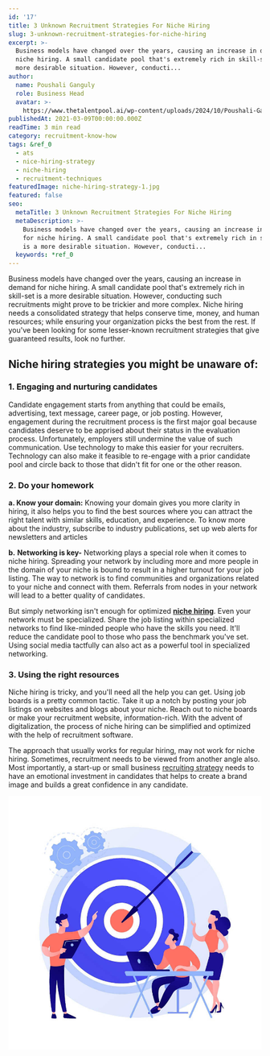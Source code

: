 ```yaml
---
id: '17'
title: 3 Unknown Recruitment Strategies For Niche Hiring
slug: 3-unknown-recruitment-strategies-for-niche-hiring
excerpt: >-
  Business models have changed over the years, causing an increase in demand for
  niche hiring. A small candidate pool that's extremely rich in skill-set is a
  more desirable situation. However, conducti...
author:
  name: Poushali Ganguly
  role: Business Head
  avatar: >-
    https://www.thetalentpool.ai/wp-content/uploads/2024/10/Poushali-Gangulyimage.webp
publishedAt: 2021-03-09T00:00:00.000Z
readTime: 3 min read
category: recruitment-know-how
tags: &ref_0
  - ats
  - nice-hiring-strategy
  - niche-hiring
  - recruitment-techniques
featuredImage: niche-hiring-strategy-1.jpg
featured: false
seo:
  metaTitle: 3 Unknown Recruitment Strategies For Niche Hiring
  metaDescription: >-
    Business models have changed over the years, causing an increase in demand
    for niche hiring. A small candidate pool that's extremely rich in skill-set
    is a more desirable situation. However, conducti...
  keywords: *ref_0
---
```


Business models have changed over the years, causing an increase in demand for niche hiring. A small candidate pool that's extremely rich in skill-set is a more desirable situation. However, conducting such recruitments might prove to be trickier and more complex. Niche hiring needs a consolidated strategy that helps conserve time, money, and human resources; while ensuring your organization picks the best from the rest. If you've been looking for some lesser-known recruitment strategies that give guaranteed results, look no further. 

<!--more-->

## **Niche hiring strategies you might be unaware of:**

### 1\. Engaging and nurturing candidates

Candidate engagement starts from anything that could be emails, advertising, text message, career page, or job posting. However, engagement during the recruitment process is the first major goal because candidates deserve to be apprised about their status in the evaluation process. Unfortunately, employers still undermine the value of such communication. Use technology to make this easier for your recruiters. Technology can also make it feasible to re-engage with a prior candidate pool and circle back to those that didn't fit for one or the other reason.

### **2\. Do your homework**

**a. Know your domain:** Knowing your domain gives you more clarity in hiring, it also helps you to find the best sources where you can attract the right talent with similar skills, education, and experience. To know more about the industry, subscribe to industry publications, set up web alerts for newsletters and articles

**b.** **Networking is key-** Networking plays a special role when it comes to niche hiring. Spreading your network by including more and more people in the domain of your niche is bound to result in a higher turnout for your job listing. The way to network is to find communities and organizations related to your niche and connect with them. Referrals from nodes in your network will lead to a better quality of candidates.

But simply networking isn't enough for optimized **[niche hiring](https://www.thetalentpool.ai/blogs/3-unknown-recruitment-strategies-for-niche-hiring/)**. Even your network must be specialized. Share the job listing within specialized networks to find like-minded people who have the skills you need. It'll reduce the candidate pool to those who pass the benchmark you've set. Using social media tactfully can also act as a powerful tool in specialized networking.

### **3.** **Using the right resources**

Niche hiring is tricky, and you'll need all the help you can get. Using job boards is a pretty common tactic. Take it up a notch by posting your job listings on websites and blogs about your niche. Reach out to niche boards or make your recruitment website, information-rich. With the advent of digitalization, the process of niche hiring can be simplified and optimized with the help of recruitment software.

The approach that usually works for regular hiring, may not work for niche hiring. Sometimes, recruitment needs to be viewed from another angle also. Most importantly, a start-up or small business [recruiting strategy](https://www.thetalentpool.ai/blogs/todays-recruitment-methods-may-not-work-tomorrow-are-you-future-ready/) needs to have an emotional investment in candidates that helps to create a brand image and builds a great confidence in any candidate.

![niche-hiring-strategy](images/niche-hiring-strategy-1.jpg)
